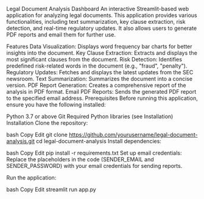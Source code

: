 Legal Document Analysis Dashboard
An interactive Streamlit-based web application for analyzing legal documents. This application provides various functionalities, including text summarization, key clause extraction, risk detection, and real-time regulatory updates. It also allows users to generate PDF reports and email them for further use.

Features
Data Visualization: Displays word frequency bar charts for better insights into the document.
Key Clause Extraction: Extracts and displays the most significant clauses from the document.
Risk Detection: Identifies predefined risk-related words in the document (e.g., "fraud", "penalty").
Regulatory Updates: Fetches and displays the latest updates from the SEC newsroom.
Text Summarization: Summarizes the document into a concise version.
PDF Report Generation: Creates a comprehensive report of the analysis in PDF format.
Email PDF Reports: Sends the generated PDF report to the specified email address.
Prerequisites
Before running this application, ensure you have the following installed:

Python 3.7 or above
Git
Required Python libraries (see Installation)
Installation
Clone the repository:

bash
Copy
Edit
git clone https://github.com/yourusername/legal-document-analysis.git
cd legal-document-analysis
Install dependencies:

bash
Copy
Edit
pip install -r requirements.txt
Set up email credentials:
Replace the placeholders in the code (SENDER_EMAIL and SENDER_PASSWORD) with your email credentials for sending reports.

Run the application:

bash
Copy
Edit
streamlit run app.py
